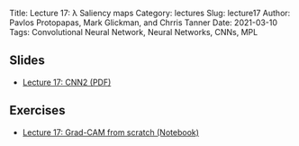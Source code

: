 Title: Lecture 17: λ Saliency maps
Category: lectures
Slug: lecture17
Author: Pavlos Protopapas, Mark Glickman, and Chrris Tanner
Date: 2021-03-10
Tags: Convolutional Neural Network, Neural Networks, CNNs, MPL

## Slides
- [Lecture 17: CNN2 (PDF)]({attach}presentation/cnn4_final.pdf)

## Exercises    
- [Lecture 17: Grad-CAM from scratch (Notebook)]({filename}notebook/lab8.ipynb)